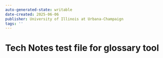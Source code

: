 ```yaml
---
auto-generated-state: writable
date-created: 2025-06-06
publisher: University of Illinois at Urbana-Champaign
tags: ''
---
```


# Tech Notes test file for glossary tool
